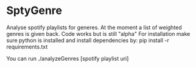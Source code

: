 # SptyGenre
Analyse spotify playlists for generes.
At the moment a list of weighted genres is given back.
Code works but is still "alpha"
For installation make sure python is installed and install dependencies by:
	pip install -r requirements.txt

You can run
	./analyzeGenres [spotify playlist uri]
